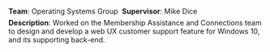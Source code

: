 <!--start_month: May-->
<!--start_year: 2014-->
<!--position: Software Engineering Intern-->
<!--institution: Microsoft-->
<!--location_city: Redmond-->
<!--location_state: WA-->

**Team**: Operating Systems Group
&#151; **Supervisor**: Mike Dice
<br />
**Description**: Worked on the Membership Assistance and Connections team to
design and develop a web UX customer support feature for Windows 10, and its
supporting back-end.

